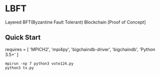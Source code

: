 # LBFT

Layered BFT(Byzantine Fault Tolerant) Blockchain [Proof of Concept]

## Quick Start
requires = [
    'MPICH2',
    'mpi4py',
    'bigchaindb-driver',
    'bigchaindb',
    'Python 3.5+'
]


```
mpirun -np 7 python3 vote124.py
python3 tx.py
```

